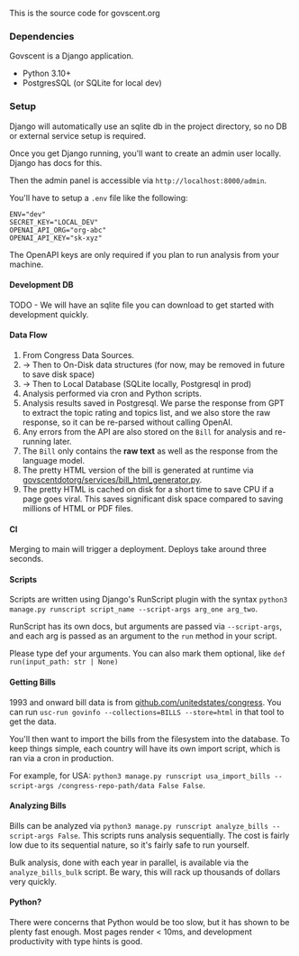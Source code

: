 This is the source code for govscent.org

### Dependencies

Govscent is a Django application.

- Python 3.10+
- PostgresSQL (or SQLite for local dev)

### Setup

Django will automatically use an sqlite db in the project directory, so no DB or external service setup is required.

Once you get Django running, you'll want to create an admin user locally. Django has docs for this.

Then the admin panel is accessible via `http://localhost:8000/admin`.

You'll have to setup a `.env` file like the following:

```
ENV="dev"
SECRET_KEY="LOCAL_DEV"
OPENAI_API_ORG="org-abc"
OPENAI_API_KEY="sk-xyz"
```

The OpenAPI keys are only required if you plan to run analysis from your machine.

#### Development DB

TODO - We will have an sqlite file you can download to get started with development quickly.

#### Data Flow

1. From Congress Data Sources.
2. → Then to On-Disk data structures (for now, may be removed in future to save disk space)
3. → Then to Local Database (SQLite locally, Postgresql in prod)
4. Analysis performed via cron and Python scripts.
5. Analysis results saved in Postgresql. We parse the response from GPT to extract the topic rating and topics list, and we also store the raw response, so it can be re-parsed without calling OpenAI.
6. Any errors from the API are also stored on the `Bill` for analysis and re-running later.
7. The `Bill` only contains the **raw text** as well as the response from the language model.
8. The pretty HTML version of the bill is generated at runtime via [govscentdotorg/services/bill_html_generator.py](govscentdotorg/services/bill_html_generator.py).
9. The pretty HTML is cached on disk for a short time to save CPU if a page goes viral. This saves significant disk space compared to saving millions of HTML or PDF files. 

#### CI

Merging to main will trigger a deployment. Deploys take around three seconds.

#### Scripts

Scripts are written using Django's RunScript plugin with the syntax `python3 manage.py runscript script_name --script-args arg_one arg_two`.

RunScript has its own docs, but arguments are passed via `--script-args`, and each arg is passed as an argument to the `run` method in your script.

Please type def your arguments. You can also mark them optional, like `def run(input_path: str | None)`

#### Getting Bills

1993 and onward bill data is from [github.com/unitedstates/congress](https://github.com/unitedstates/congress). You can run `usc-run govinfo --collections=BILLS --store=html` in that tool to get the data.

You'll then want to import the bills from the filesystem into the database. To keep things simple, each country will have its own import script, which is ran
via a cron in production.

For example, for USA: `python3 manage.py runscript usa_import_bills --script-args /congress-repo-path/data False False`.

#### Analyzing Bills

Bills can be analyzed via `python3 manage.py runscript analyze_bills --script-args False`. This scripts runs analysis sequentially. The cost is fairly low due to its
sequential nature, so it's fairly safe to run yourself.

Bulk analysis, done with each year in parallel, is available via the `analyze_bills_bulk` script. Be wary, this will rack up thousands of dollars very quickly.

#### Python?

There were concerns that Python would be too slow, but it has shown to be plenty fast enough. Most pages render < 10ms, and development productivity with type hints is good.

